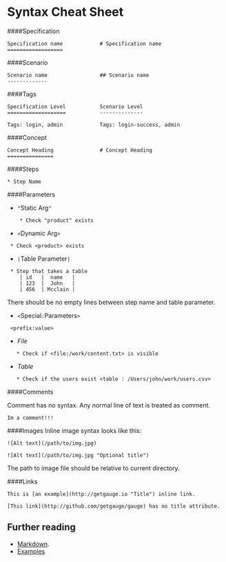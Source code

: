 # Syntax Cheat Sheet

####Specification
```
Specification name            # Specification name
==================
```

####Scenario

```
Scenario name                 ## Scenario name
-------------
```

####Tags
````
Specification Level           Scenario Level
===================           --------------

Tags: login, admin            Tags: login-success, admin
````

####Concept
```
Concept Heading               # Concept Heading
===============
```

####Steps
````
* Step Name
````

####Parameters

* `"`Static Arg`"`
````
    * Check "product" exists
````

* `<`Dynamic Arg`>`
````
 * Check <product> exists
````

* `|`Table Parameter`|`
````
 * Step that takes a table
    | id   |  name   |
    | 123  |  John   |
    | 456  | Mcclain |
````
There should be no empty lines between step name and table parameter.

* `<`Special`:`Parameters`>`
````
 <prefix:value>
````

 * *File*
````
   * Check if <file:/work/content.txt> is visible
````

 * *Table*
````
   * Check if the users exist <table : /Users/john/work/users.csv>
````

####Comments

Comment has no syntax. Any normal line of text is treated as comment.

````
Im a comment!!!
````

####Images
Inline image syntax looks like this:

````
![Alt text](/path/to/img.jpg)

![Alt text](/path/to/img.jpg "Optional title")
````

The path to image file should be relative to current directory.

####Links
````
This is [an example](http://getgauge.io "Title") inline link.

[This link](http://github.com/getgauge/gauge) has no title attribute.
````

## Further reading
- [Markdown](https://en.wikipedia.org/wiki/Markdown).
- [Examples](../examples/README.md)
